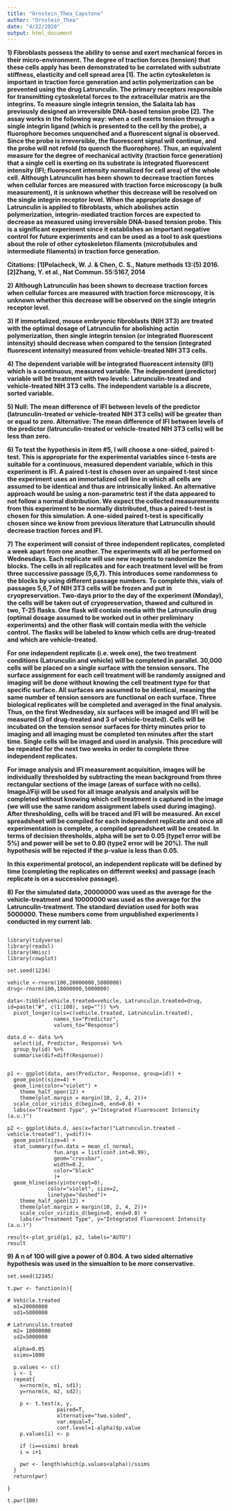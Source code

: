 ```yaml
---
title: "Ornstein_Thea_Capstone"
author: "Ornstein_Thea"
date: "4/22/2020"
output: html_document
---
```



**1) Fibroblasts possess the ability to sense and exert mechanical forces in their micro-environment. The degree of traction forces (tension) that these cells apply has been demonstrated to be correlated with substrate stiffness, elasticity and cell spread area [1]. The actin cytoskeleton is important in traction force generation and actin polymerization can be prevented using the drug Latrunculin. The primary receptors responsible for transmitting cytoskeletal forces to the extracellular matrix are the integrins. To measure single integrin tension, the Salaita lab has previously designed an irreversible DNA-based tension probe [2]. The assay works in the following way: when a cell exerts tension through a single integrin ligand (which is presented to the cell by the probe), a fluorophore becomes unquenched and a fluorescent signal is observed. Since the probe is irreversible, the fluorescent signal will continue, and the probe will not refold (to quench the fluorophore). Thus, an equivalent measure for the degree of mechanical activity (traction force generation) that a single cell is exerting on its substrate is integrated fluorescent intensity (IFI; fluorescent intensity normalized for cell area) of the whole cell.  Although Latrunculin has been shown to decrease traction forces when cellular forces are measured with traction force microscopy (a bulk measurement), it is unknown whether this decrease will be resolved on the single integrin receptor level. When the appropriate dosage of Latrunculin is applied to fibroblasts, which abolishes actin polymerization, integrin-mediated traction forces are expected to decrease as measured using irreversible DNA-based tension probe. This is a significant experiment since it establishes an important negative control for future experiments and can be used as a tool to ask questions about the role of other cytoskeleton filaments (microtubules and intermediate filaments) in traction force generation.**

**Citations: [1]Polacheck, W. J. & Chen, C. S., Nature methods 13:(5) 2016. [2]Zhang, Y. et al., Nat Commun. 55:5167, 2014**

**2) Although Latrunculin has been shown to decrease traction forces when cellular forces are measured with traction force microscopy, it is unknown whether this decrease will be observed on the single integrin receptor level.**

**3) If immortalized, mouse embryonic fibroblasts (NIH 3T3) are treated with the optimal dosage of Latrunculin for abolishing actin polymerization, then single integrin tension (or integrated fluorescent intensity) should decrease when compared to the tension (integrated fluorescent intensity) measured from vehicle-treated NIH 3T3 cells.**

**4) The dependent variable will be integrated fluorescent intensity (IFI) which is a continuous, measured variable. The independent (predictor) variable will be treatment with two levels: Latrunculin-treated and vehicle-treated NIH 3T3 cells. The independent variable is a discrete, sorted variable.**

**5) Null: The mean difference of IFI between levels of the predictor (latrunculin-treated or vehicle-treated NIH 3T3 cells) will be greater than or equal to zero. Alternative: The mean difference of IFI between levels of the predictor (latrunculin-treated or vehicle-treated NIH 3T3 cells) will be less than zero.**

**6) To test the hypothesis in item #5, I will choose a one-sided, paired t-test. This is appropriate for the experimental variables since t-tests are suitable for a continuous, measured dependent variable, which in this experiment is IFI. A paired t-test is chosen over an unpaired t-test since the experiment uses an immortalized cell line in which all cells are assumed to be identical and thus are intrinsically linked. An alternative approach would be using a non-parametric test if the data appeared to not follow a normal distribution. We expect the collected measurements from this experiment to be normally distributed, thus a paired t-test is chosen for this simulation. A one-sided paired t-test is specifically chosen since we know from previous literature that Latrunculin should decrease traction forces and IFI.** 

**7) The experiment will consist of three independent replicates, completed a week apart from one another. The experiments will all be performed on Wednesdays. Each replicate will use new reagents to randomize the blocks. The cells in all replicates and for each treatment level will be from three successive passage (5,6,7). This introduces some randomness to the blocks by using different passage numbers. To complete this, vials of passages 5,6,7 of NIH 3T3 cells will be frozen and put in cryopreservation. Two-days prior to the day of the experiment (Monday), the cells will be taken out of cryopreservation, thawed and cultured in two, T-25 flasks. One flask will contain media with the Latrunculin drug (optimal dosage assumed to be worked out in other preliminary experiments) and the other flask will contain media with the vehicle control. The flasks will be labeled to know which cells are drug-treated and which are vehicle-treated.** 

**For one independent replicate (i.e. week one), the two treatment conditions (Latrunculin and vehicle) will be completed in parallel. 30,000 cells will be placed on a single surface with the tension sensors. The surface assignment for each cell treatment will be randomly assigned and imaging will be done without knowing the cell treatment type for that specific surface. All surfaces are assumed to be identical, meaning the same number of tension sensors are functional on each surface. Three biological replicates will be completed and averaged in the final analysis. Thus, on the first Wednesday, six surfaces will be imaged and IFI will be measured (3 of drug-treated and 3 of vehicle-treated). Cells will be incubated on the tension sensor surfaces for thirty minutes prior to imaging and all imaging must be completed ten minutes after the start time. Single cells will be imaged and used in analysis. This procedure will be repeated for the next two weeks in order to complete three independent replicates.**

**For image analysis and IFI measurement acquisition, images will be individually thresholded by subtracting the mean background from three rectangular sections of the image (areas of surface with no cells). ImageJ/Fiji will be used for all image analysis and analysis will be completed without knowing which cell treatment is captured in the image (we will use the same random assignment labels used during imaging). After thresholding, cells will be traced and IFI will be measured. An excel spreadsheet will be compiled for each independent replicate and once all experimentation is complete, a compiled spreadsheet will be created. In terms of decision thresholds, alpha will be set to 0.05 (type1 error will be 5%) and power will be set to 0.80 (type2 error will be 20%). The null hypothesis will be rejected if the p-value is less than 0.05.**

**In this experimental protocol, an independent replicate will be defined by time (completing the replicates on different weeks) and passage (each replicate is on a successive passage).**


**8) For the simulated data, 20000000 was used as the average for the vehicle-treatment and 10000000 was used as the average for the Latrunculin-treatment. The standard deviation used for both was 5000000. These numbers come from unpublished experiments I conducted in my current lab.**

```{r message=TRUE, warning=TRUE, include=FALSE}

library(tidyverse)
library(readxl)
library(Hmisc)
library(cowplot)
```

```{r}
set.seed(1234)

vehicle <-rnorm(100,20000000,5000000)
drug<-rnorm(100,18000000,5000000)

data<-tibble(vehicle.treated=vehicle, Latrunculin.treated=drug, id=paste("#", c(1:100), sep="")) %>%
  pivot_longer(cols=c(vehicle.treated, Latrunculin.treated),
               names_to="Predictor",
               values_to="Response")

data.d <- data %>% 
  select(id, Predictor, Response) %>% 
  group_by(id) %>% 
  summarise(dif=diff(Response))


p1 <- ggplot(data, aes(Predictor, Response, group=id)) +
  geom_point(size=4) +
  geom_line(color="violet") +
    theme_half_open(12) +
    theme(plot.margin = margin(10, 2, 4, 2))+
  scale_color_viridis_d(begin=0, end=0.8) +
  labs(x="Treatment Type", y="Integrated Fluorescent Intensity (a.u.)")

p2 <- ggplot(data.d, aes(x=factor("Latrunculin.treated - vehicle.treated"), y=dif))+
  geom_point(size=4) + 
  stat_summary(fun.data = mean_cl_normal,
               fun.args = list(conf.int=0.99),
               geom="crossbar", 
               width=0.2, 
               color="black"
               )+
  geom_hline(aes(yintercept=0), 
             color="violet", size=2, 
             linetype="dashed")+
    theme_half_open(12) +
    theme(plot.margin = margin(10, 2, 4, 2))+
    scale_color_viridis_d(begin=0, end=0.8) +
    labs(x="Treatment Type", y="Integrated Fluorescent Intensity (a.u.)")

result<-plot_grid(p1, p2, labels="AUTO")
result

```


**9) A n of 100 will give a power of 0.804. A two sided alternative hypothesis was used in the simualtion to be more conservative.**

```{r}
set.seed(12345)

t.pwr <- function(n){

# Vehicle.treated
  m1=20000000 
  sd1=5000000

# Latrunculin.treated
  m2= 18000000 
  sd2=5000000 
  
  alpha=0.05 
  ssims=1000
  
  p.values <- c()
  i <- 1
  repeat{
    x=rnorm(n, m1, sd1); 
    y=rnorm(n, m2, sd2);
    
    p <- t.test(x, y, 
                paired=T, 
                alternative="two.sided", 
                var.equal=T,
                conf.level=1-alpha)$p.value
    p.values[i] <- p
    
    if (i==ssims) break
    i = i+1
    
    pwr <- length(which(p.values<alpha))/ssims
  }
  return(pwr)
  
}

t.pwr(100)
```

